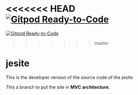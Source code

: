 <<<<<<< HEAD
[![Gitpod Ready-to-Code](https://img.shields.io/badge/Gitpod-Ready--to--Code-blue?logo=gitpod)](https://fb95cea7-3af2-400d-b924-baae3c3c3d4e.ws-eu01.gitpod.io/#/workspace/jesite) 
=======
[![Gitpod Ready-to-Code](https://img.shields.io/badge/Gitpod-Ready--to--Code-blue?logo=gitpod)](https://gitpod.io/#https://github.com/TheBdouilleur2/jesite) 

>>>>>>> master
# jesite
This is the developer version of the source code of the jesite

This a branch to put the site in **MVC architecture.**
